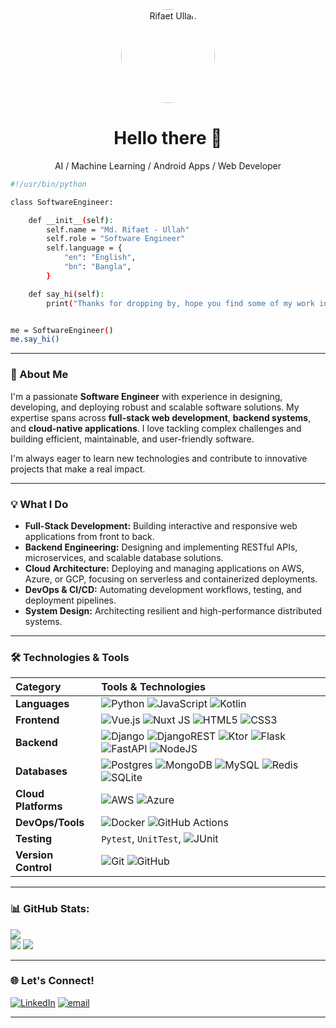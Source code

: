 <div align="center">
  <img src="https://avatars.githubusercontent.com/u/51258654?v=4" style="border-radius: 50%;" width="150px;" alt="Rifaet Ullah">
  <h1>Hello there 👋</h1>
  <p>AI / Machine Learning / Android Apps / Web Developer</p>
</div>

```bash
#!/usr/bin/python

class SoftwareEngineer:

    def __init__(self):
        self.name = "Md. Rifaet - Ullah"
        self.role = "Software Engineer"
        self.language = {
            "en": "English",
            "bn": "Bangla",
        }

    def say_hi(self):
        print("Thanks for dropping by, hope you find some of my work interesting.")


me = SoftwareEngineer()
me.say_hi()
```

---

### 🚀 About Me
I'm a passionate **Software Engineer** with experience in designing, developing, and deploying robust and scalable
 software solutions. My expertise spans across **full-stack web development**, **backend systems**, and
**cloud-native applications**. I love tackling complex challenges and building efficient, maintainable, and user-friendly
 software.

I'm always eager to learn new technologies and contribute to innovative projects that make a real impact.

---

### 💡 What I Do

* **Full-Stack Development:** Building interactive and responsive web applications from front to back.
* **Backend Engineering:** Designing and implementing RESTful APIs, microservices, and scalable database solutions.
* **Cloud Architecture:** Deploying and managing applications on AWS, Azure, or GCP, focusing on serverless and containerized deployments.
* **DevOps & CI/CD:** Automating development workflows, testing, and deployment pipelines.
* **System Design:** Architecting resilient and high-performance distributed systems.

---

### 🛠️ Technologies & Tools

| Category            | Tools & Technologies                                             |
| :------------------ | :--------------------------------------------------------------- |
| **Languages** | ![Python](https://img.shields.io/badge/python-3670A0?style=for-the-badge&logo=python&logoColor=ffdd54) ![JavaScript](https://img.shields.io/badge/javascript-%23323330.svg?style=for-the-badge&logo=javascript&logoColor=%23F7DF1E) ![Kotlin](https://img.shields.io/badge/kotlin-%237F52FF.svg?style=for-the-badge&logo=kotlin&logoColor=white) |
| **Frontend** | ![Vue.js](https://img.shields.io/badge/vue.js-%2335495e.svg?style=for-the-badge&logo=vuedotjs&logoColor=%234FC08D) ![Nuxt JS](https://img.shields.io/badge/Nuxt-002E3B?style=for-the-badge&logo=nuxt.js&logoColor=#00DC82) ![HTML5](https://img.shields.io/badge/html5-%23E34F26.svg?style=for-the-badge&logo=html5&logoColor=white) ![CSS3](https://img.shields.io/badge/css3-%231572B6.svg?style=for-the-badge&logo=css3&logoColor=white) |
| **Backend** | ![Django](https://img.shields.io/badge/django-%23092E20.svg?style=for-the-badge&logo=django&logoColor=white) ![DjangoREST](https://img.shields.io/badge/DJANGO-REST-ff1709?style=for-the-badge&logo=django&logoColor=white&color=ff1709&labelColor=gray) ![Ktor](https://img.shields.io/badge/ktor-%23F24E1E.svg?style=for-the-badge&logo=ktor&logoColor=white) ![Flask](https://img.shields.io/badge/flask-%23000.svg?style=for-the-badge&logo=flask&logoColor=white) ![FastAPI](https://img.shields.io/badge/FastAPI-005571?style=for-the-badge&logo=fastapi) ![NodeJS](https://img.shields.io/badge/node.js-6DA55F?style=for-the-badge&logo=node.js&logoColor=white) |
| **Databases** | ![Postgres](https://img.shields.io/badge/postgres-%23316192.svg?style=for-the-badge&logo=postgresql&logoColor=white) ![MongoDB](https://img.shields.io/badge/MongoDB-%234ea94b.svg?style=for-the-badge&logo=mongodb&logoColor=white) ![MySQL](https://img.shields.io/badge/mysql-4479A1.svg?style=for-the-badge&logo=mysql&logoColor=white) ![Redis](https://img.shields.io/badge/redis-red?style=for-the-badge&logo=redis&logoColor=white) ![SQLite](https://img.shields.io/badge/sqlite-%2307405e.svg?style=for-the-badge&logo=sqlite&logoColor=white) |
| **Cloud Platforms** | ![AWS](https://img.shields.io/badge/AWS-%23FF9900.svg?style=for-the-badge&logo=amazon-aws&logoColor=white) ![Azure](https://img.shields.io/badge/azure-%230072C6.svg?style=for-the-badge&logo=microsoftazure&logoColor=white) |
| **DevOps/Tools** | ![Docker](https://img.shields.io/badge/docker-%230db7ed.svg?style=for-the-badge&logo=docker&logoColor=white) ![GitHub Actions](https://img.shields.io/badge/github%20actions-%232671E5.svg?style=for-the-badge&logo=githubactions&logoColor=white) |
| **Testing** | `Pytest`, `UnitTest`, ![JUnit](https://img.shields.io/badge/Junit5-25A162?style=for-the-badge&logo=junit5&logoColor=white) |
| **Version Control** | ![Git](https://img.shields.io/badge/git-%23F05033.svg?style=for-the-badge&logo=git&logoColor=white) ![GitHub](https://img.shields.io/badge/github-%23121011.svg?style=for-the-badge&logo=github&logoColor=white) |

---

### 📊 GitHub Stats:
![](https://github-readme-stats.vercel.app/api?username=rifaet-ullah&theme=dark&hide_border=false&include_all_commits=true&count_private=true)<br>
![](https://nirzak-streak-stats.vercel.app/?user=rifaet-ullah&theme=dark&hide_border=false)
![](https://github-readme-stats.vercel.app/api/top-langs/?username=rifaet-ullah&theme=dark&hide_border=false&include_all_commits=true&count_private=true&layout=compact)

---

### 🌐 Let's Connect!
[![LinkedIn](https://img.shields.io/badge/LinkedIn-%230077B5.svg?logo=linkedin&logoColor=white)](https://linkedin.com/in/rifaet-ullah)
[![email](https://img.shields.io/badge/Email-D14836?logo=gmail&logoColor=white)](mailto:md.rifaetullahrifat@gmail.com)

---
